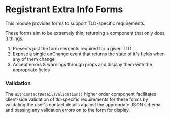 Registrant Extra Info Forms
===========================

This module provides forms to support TLD-specific requirements.

These forms aim to be extremely thin, returning a component that only does 3
things:

1. Presents just the form elements required for a given TLD
2. Expose a single onChange event that returns the state of it's fields when any of them change
3. Accept errors & warnings through props and display them with the appropriate fields

### Validation

The `WithContactDetailsValidation()` higher order component facilitates
client-side validation of tld-specific requirements for these forms by
validating the user's contact details against the appropriate JSON schema and
passing any validation errors on to the form for display.
